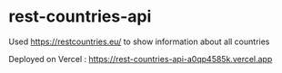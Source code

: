 # rest-countries-api
Used https://restcountries.eu/ to show information about all countries

Deployed on Vercel :
https://rest-countries-api-a0qp4585k.vercel.app
